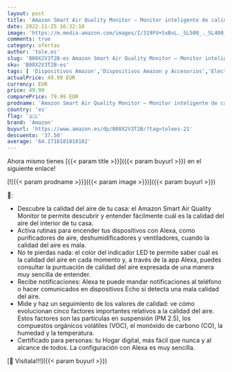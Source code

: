 ```yaml
---
layout: post
title: 'Amazon Smart Air Quality Monitor – Monitor inteligente de calidad del aire de Amazon | Descubre la calidad del aire de tu casa  compatible con Alexa  Dispositivo Certificado para personas'
date: 2022-11-25 16:32:18
image: 'https://m.media-amazon.com/images/I/319FU+SxBvL._SL500_._SL400_.jpg'
comments: true
category: ofertas
author: 'tole.es'
slug: 'B08X2V3T2B-es Amazon Smart Air Quality Monitor – Monitor inteligente de...'
sku: 'B08X2V3T2B-es'
tags: [ 'Dispositivos Amazon','Dispositivos Amazon y Accesorios','Electrodomésticos inteligentes','Flujo y calidad del aire','Industria, empresas y ciencia','Test y medición','alexa','amazon','🇪🇸', ]
actualPrice: 49.99 EUR
currency: EUR
price: 49.99
comparePrice: 79.99 EUR
prodname: 'Amazon Smart Air Quality Monitor – Monitor inteligente de calidad del aire de Amazon | Descubre la calidad del aire de tu casa  compatible con Alexa  Dispositivo Certificado para personas'
country: 'es'
flag: '🇪🇸'
brand: 'Amazon'
buyurl: 'https://www.amazon.es/dp/B08X2V3T2B/?tag=tolees-21'
descuento: '37.50'
average: '64.1718181818182'
---
```


Ahora mismo tienes [{{< param title >}}]({{< param buyurl >}}) en el siguiente enlace!

[![{{< param prodname >}}]({{< param image >}})]({{< param buyurl >}})

🔎:

- Descubre la calidad del aire de tu casa: el Amazon Smart Air Quality Monitor te permite descubrir y entender fácilmente cuál es la calidad del aire del interior de tu casa.
- Activa rutinas para encender tus dispositivos con Alexa, como purificadores de aire, deshumidificadores y ventiladores, cuando la calidad del aire es mala.
- No te pierdas nada: el color del indicador LED te permite saber cuál es la calidad del aire en cada momento y, a través de la app Alexa, puedes consultar la puntuación de calidad del aire expresada de una manera muy sencilla de entender.
- Recibe notificaciones: Alexa te puede mandar notificaciones al teléfono o hacer comunicados en dispositivos Echo si detecta una mala calidad del aire.
- Mide y haz un seguimiento de los valores de calidad: ve cómo evolucionan cinco factores importantes relativos a la calidad del aire. Estos factores son las partículas en suspensión (PM 2.5), los compuestos orgánicos volátiles (VOC), el monóxido de carbono (CO), la humedad y la temperatura.
- Certificado para personas: tu Hogar digital, más fácil que nunca y al alcance de todos. La configuración con Alexa es muy sencilla.

[🛒 Visítala!!!]({{< param buyurl >}})
